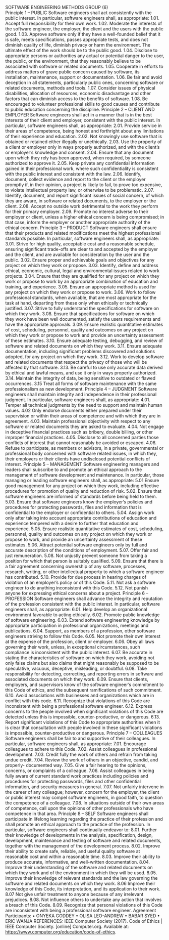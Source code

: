 SOFTWARE ENGINEERING METHODS
				GROUP (6)						
Principle 1 – PUBLIC
Software engineers shall act consistently with the public interest. In particular, software engineers shall, as appropriate:
1.01. Accept full responsibility for their own work.
1.02. Moderate the interests of the software engineer, the employer, the client and the users with the public good.
1.03. Approve software only if they have a well-founded belief that it is safe, meets specifications, passes appropriate tests, and does not diminish quality of life, diminish privacy or harm the environment. The ultimate effect of the work should be to the public good.
1.04. Disclose to appropriate persons or authorities any actual or potential danger to the user, the public, or the environment, that they reasonably believe to be associated with software or related documents.
1.05. Cooperate in efforts to address matters of grave public concern caused by software, its installation, maintenance, support or documentation.
1.06. Be fair and avoid deception in all statements, particularly public ones, concerning software or related documents, methods and tools.
1.07. Consider issues of physical disabilities, allocation of resources, economic disadvantage and other factors that can diminish access to the benefits of software.
1.08. Be encouraged to volunteer professional skills to good causes and contribute to public education concerning the discipline.
Principle 2 – CLIENT AND EMPLOYER
Software engineers shall act in a manner that is in the best interests of their client and employer, consistent with the public interest. In particular, software engineers shall, as appropriate:
2.01. Provide service in their areas of competence, being honest and forthright about any limitations of their experience and education.
2.02. Not knowingly use software that is obtained or retained either illegally or unethically.
2.03. Use the property of a client or employer only in ways properly authorized, and with the client’s or employer’s knowledge and consent.
2.04. Ensure that any document upon which they rely has been approved, when required, by someone authorized to approve it.
2.05. Keep private any confidential information gained in their professional work, where such confidentiality is consistent with the public interest and consistent with the law.
2.06. Identify, document, collect evidence and report to the client or the employer promptly if, in their opinion, a project is likely to fail, to prove too expensive, to violate intellectual property law, or otherwise to be problematic.
2.07. Identify, document, and report significant issues of social concern, of which they are aware, in software or related documents, to the employer or the client.
2.08. Accept no outside work detrimental to the work they perform for their primary employer.
2.09. Promote no interest adverse to their employer or client, unless a higher ethical concern is being compromised; in that case, inform the employer or another appropriate authority of the ethical concern.
Principle 3 – PRODUCT
Software engineers shall ensure that their products and related modifications meet the highest professional standards possible. In particular, software engineers shall, as appropriate:
3.01. Strive for high quality, acceptable cost and a reasonable schedule, ensuring significant trade-offs are clear to and accepted by the employer and the client, and are available for consideration by the user and the public.
3.02. Ensure proper and achievable goals and objectives for any project on which they work or propose.
3.03. Identify, define and address ethical, economic, cultural, legal and environmental issues related to work projects.
3.04. Ensure that they are qualified for any project on which they work or propose to work by an appropriate combination of education and training, and experience.
3.05. Ensure an appropriate method is used for any project on which they work or propose to work.
3.06. Work to follow professional standards, when available, that are most appropriate for the task at hand, departing from these only when ethically or technically justified.
3.07. Strive to fully understand the specifications for software on which they work.
3.08. Ensure that specifications for software on which they work have been well documented, satisfy the users requirements and have the appropriate approvals.
3.09. Ensure realistic quantitative estimates of cost, scheduling, personnel, quality and outcomes on any project on which they work or propose to work and provide an uncertainty assessment of these estimates.
3.10. Ensure adequate testing, debugging, and review of software and related documents on which they work.
3.11. Ensure adequate documentation, including significant problems discovered and solutions adopted, for any project on which they work.
3.12. Work to develop software and related documents that respect the privacy of those who will be affected by that software.
3.13. Be careful to use only accurate data derived by ethical and lawful means, and use it only in ways properly authorized.
3.14. Maintain the integrity of data, being sensitive to outdated or flawed occurrences.
3.15 Treat all forms of software maintenance with the same professionalism as new development.
Principle 4 – JUDGMENT
Software engineers shall maintain integrity and independence in their professional judgment. In particular, software engineers shall, as appropriate:
4.01. Temper all technical judgments by the need to support and maintain human values.
4.02 Only endorse documents either prepared under their supervision or within their areas of competence and with which they are in agreement.
4.03. Maintain professional objectivity with respect to any software or related documents they are asked to evaluate.
4.04. Not engage in deceptive financial practices such as bribery, double billing, or other improper financial practices.
4.05. Disclose to all concerned parties those conflicts of interest that cannot reasonably be avoided or escaped.
4.06. Refuse to participate, as members or advisors, in a private, governmental or professional body concerned with software related issues, in which they, their employers or their clients have undisclosed potential conflicts of interest.
Principle 5 – MANAGEMENT
Software engineering managers and leaders shall subscribe to and promote an ethical approach to the management of software development and maintenance. In particular, those managing or leading software engineers shall, as appropriate:
5.01 Ensure good management for any project on which they work, including effective procedures for promotion of quality and reduction of risk.
5.02. Ensure that software engineers are informed of standards before being held to them.
5.03. Ensure that software engineers know the employer’s policies and procedures for protecting passwords, files and information that is confidential to the employer or confidential to others.
5.04. Assign work only after taking into account appropriate contributions of education and experience tempered with a desire to further that education and experience.
5.05. Ensure realistic quantitative estimates of cost, scheduling, personnel, quality and outcomes on any project on which they work or propose to work, and provide an uncertainty assessment of these estimates.
5.06. Attract potential software engineers only by full and accurate description of the conditions of employment.
5.07. Offer fair and just remuneration.
5.08. Not unjustly prevent someone from taking a position for which that person is suitably qualified.
5.09. Ensure that there is a fair agreement concerning ownership of any software, processes, research, writing, or other intellectual property to which a software engineer has contributed.
5.10. Provide for due process in hearing charges of violation of an employer’s policy or of this Code.
5.11. Not ask a software engineer to do anything inconsistent with this Code.
5.12. Not punish anyone for expressing ethical concerns about a project.
Principle 6 – PROFESSION
Software engineers shall advance the integrity and reputation of the profession consistent with the public interest. In particular, software engineers shall, as appropriate:
6.01. Help develop an organizational environment favorable to acting ethically.
6.02. Promote public knowledge of software engineering.
6.03. Extend software engineering knowledge by appropriate participation in professional organizations, meetings and publications.
6.04. Support, as members of a profession, other software engineers striving to follow this Code.
6.05. Not promote their own interest at the expense of the profession, client or employer.
6.06. Obey all laws governing their work, unless, in exceptional circumstances, such compliance is inconsistent with the public interest.
6.07. Be accurate in stating the characteristics of software on which they work, avoiding not only false claims but also claims that might reasonably be supposed to be speculative, vacuous, deceptive, misleading, or doubtful.
6.08. Take responsibility for detecting, correcting, and reporting errors in software and associated documents on which they work.
6.09. Ensure that clients, employers, and supervisors know of the software engineer’s commitment to this Code of ethics, and the subsequent ramifications of such commitment.
6.10. Avoid associations with businesses and organizations which are in conflict with this code.
6.11. Recognize that violations of this Code are inconsistent with being a professional software engineer.
6.12. Express concerns to the people involved when significant violations of this Code are detected unless this is impossible, counter-productive, or dangerous.
6.13. Report significant violations of this Code to appropriate authorities when it is clear that consultation with people involved in these significant violations is impossible, counter-productive or dangerous.
Principle 7 – COLLEAGUES
Software engineers shall be fair to and supportive of their colleagues. In particular, software engineers shall, as appropriate:
7.01. Encourage colleagues to adhere to this Code.
7.02. Assist colleagues in professional development.
7.03. Credit fully the work of others and refrain from taking undue credit.
7.04. Review the work of others in an objective, candid, and properly- documented way.
7.05. Give a fair hearing to the opinions, concerns, or complaints of a colleague.
7.06. Assist colleagues in being fully aware of current standard work practices including policies and procedures for protecting passwords, files and other confidential information, and security measures in general.
7.07. Not unfairly intervene in the career of any colleague; however, concern for the employer, the client or public interest may compel software engineers, in good faith, to question the competence of a colleague.
7.08. In situations outside of their own areas of competence, call upon the opinions of other professionals who have competence in that area.
Principle 8 – SELF
Software engineers shall participate in lifelong learning regarding the practice of their profession and shall promote an ethical approach to the practice of the profession. In particular, software engineers shall continually endeavor to:
8.01. Further their knowledge of developments in the analysis, specification, design, development, maintenance and testing of software and related documents, together with the management of the development process.
8.02. Improve their ability to create safe, reliable, and useful quality software at reasonable cost and within a reasonable time.
8.03. Improve their ability to produce accurate, informative, and well-written documentation.
8.04. Improve their understanding of the software and related documents on which they work and of the environment in which they will be used.
8.05. Improve their knowledge of relevant standards and the law governing the software and related documents on which they work.
8.06 Improve their knowledge of this Code, its interpretation, and its application to their work.
8.07 Not give unfair treatment to anyone because of any irrelevant prejudices.
8.08. Not influence others to undertake any action that involves a breach of this Code.
8.09. Recognize that personal violations of this Code are inconsistent with being a professional software engineer.
Agreement Participants:
•	ONYEKA GODDEY
•	OLISA LEO-ANDREW
•	BABAR SYED
•	ERIC WANJA
REFERENCES:
IEEE Computer Society (2017). Code of Ethics | IEEE Computer Society. [online] Computer.org. Available at: https://www.computer.org/education/code-of-ethics.




